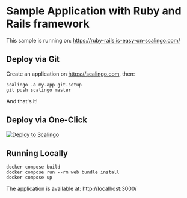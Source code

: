 # Sample Application with Ruby and Rails framework

This sample is running on: https://ruby-rails.is-easy-on-scalingo.com/

## Deploy via Git

Create an application on https://scalingo.com, then:

```shell
scalingo -a my-app git-setup
git push scalingo master
```

And that's it!

## Deploy via One-Click

[![Deploy to Scalingo](https://cdn.scalingo.com/deploy/button.svg)](https://my.scalingo.com/deploy)

## Running Locally

```shell
docker compose build
docker compose run --rm web bundle install
docker compose up
```

The application is available at: http://localhost:3000/

